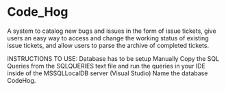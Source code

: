 # Code_Hog
A system to catalog new bugs and issues in the form of issue tickets, give users an easy way to access and change the working status of existing issue tickets, and allow users to parse the archive of completed tickets.


INSTRUCTIONS TO USE:
Database has to be setup Manually
Copy the SQL Queries from the SQLQUERIES text file and run the queries in your IDE inside of the MSSQLLocalDB server (Visual Studio)
Name the database CodeHog.
